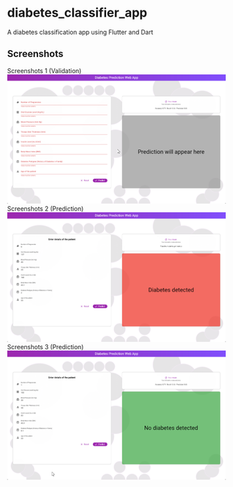 # diabetes_classifier_app

A diabetes classification app using Flutter and Dart

## Screenshots
Screenshots 1 (Validation)
![Screenshot 1](screenshots/diabetes_2.png)
Screenshots 2 (Prediction)
![Screenshot 1](screenshots/diabetes_1.png)
Screenshots 3 (Prediction)
![Screenshot 1](screenshots/diabetes_3.png)
